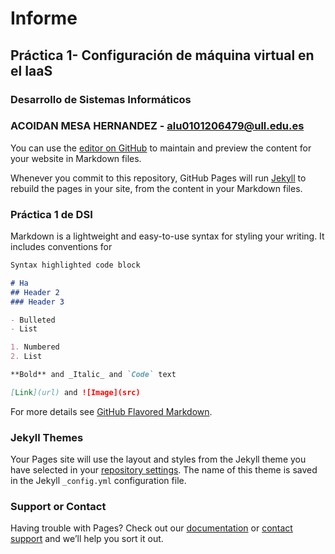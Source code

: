 # Informe
## Práctica 1- Configuración de máquina virtual en el IaaS
### Desarrollo de Sistemas Informáticos
### ACOIDAN MESA HERNANDEZ - alu0101206479@ull.edu.es

You can use the [editor on GitHub](https://github.com/ULL-ESIT-INF-DSI-2021/ull-esit-inf-dsi-20-21-prct01-iaas-alu0101206479/edit/gh-pages/index.md) to maintain and preview the content for your website in Markdown files.

Whenever you commit to this repository, GitHub Pages will run [Jekyll](https://jekyllrb.com/) to rebuild the pages in your site, from the content in your Markdown files.

### Práctica 1 de DSI

Markdown is a lightweight and easy-to-use syntax for styling your writing. It includes conventions for

```markdown
Syntax highlighted code block

# Ha
## Header 2
### Header 3

- Bulleted
- List

1. Numbered
2. List

**Bold** and _Italic_ and `Code` text

[Link](url) and ![Image](src)
```

For more details see [GitHub Flavored Markdown](https://guides.github.com/features/mastering-markdown/).

### Jekyll Themes

Your Pages site will use the layout and styles from the Jekyll theme you have selected in your [repository settings](https://github.com/ULL-ESIT-INF-DSI-2021/ull-esit-inf-dsi-20-21-prct01-iaas-alu0101206479/settings). The name of this theme is saved in the Jekyll `_config.yml` configuration file.

### Support or Contact

Having trouble with Pages? Check out our [documentation](https://docs.github.com/categories/github-pages-basics/) or [contact support](https://support.github.com/contact) and we’ll help you sort it out.
